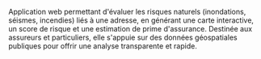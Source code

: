 Application web permettant d'évaluer les risques naturels (inondations, séismes, incendies) liés à une adresse, en générant une carte interactive, un score de risque et une estimation de prime d'assurance. Destinée aux assureurs et particuliers, elle s'appuie sur des données géospatiales publiques pour offrir une analyse transparente et rapide.